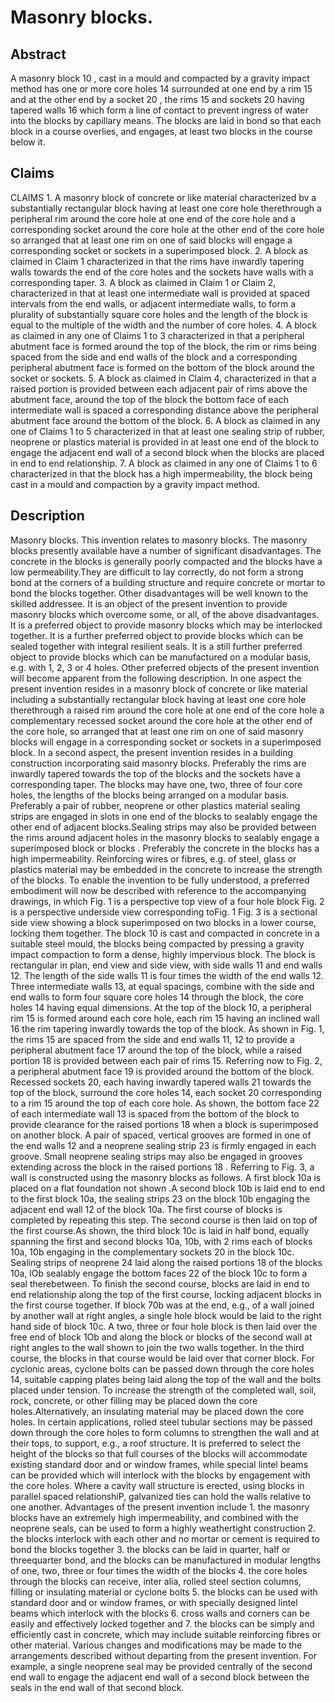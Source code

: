 # Masonry blocks.

## Abstract
A masonry block 10 , cast in a mould and compacted by a gravity impact method has one or more core holes 14 surrounded at one end by a rim 15 and at the other end by a socket 20 , the rims 15 and sockets 20 having tapered walls 16 which form a line of contact to prevent ingress of water into the blocks by capillary means. The blocks are laid in bond so that each block in a course overlies, and engages, at least two blocks in the course below it.

## Claims
CLAIMS 1. A masonry block of concrete or like material characterized bv a substantially rectangular block having at least one core hole therethrough a peripheral rim around the core hole at one end of the core hole and a corresponding socket around the core hole at the other end of the core hole so arranged that at least one rim on one of said blocks will engage a corresponding socket or sockets in a superimposed block. 2. A block as claimed in Claim 1 characterized in that the rims have inwardly tapering walls towards the end of the core holes and the sockets have walls with a corresponding taper. 3. A block as claimed in Claim 1 or Claim 2, characterized in that at least one intermediate wall is provided at spaced intervals from the end walls, or adjacent intermediate walls, to form a plurality of substantially square core holes and the length of the block is equal to the multiple of the width and the number of core holes. 4. A block as claimed in any one of Claims 1 to 3 characterized in that a peripheral abutment face is formed around the top of the block, the rim or rims being spaced from the side and end walls of the block and a corresponding peripheral abutment face is formed on the bottom of the block around the socket or sockets. 5. A block as claimed in Claim 4, characterized in that a raised portion is provided between each adjacent pair of rims above the abutment face, around the top of the block the bottom face of each intermediate wall is spaced a corresponding distance above the peripheral abutment face around the bottom of the block. 6. A block as claimed in any one of Claims 1 to 5 characterized in that at least one sealing strip of rubber, neoprene or plastics material is provided in at least one end of the block to engage the adjacent end wall of a second block when the blocks are placed in end to end relationship. 7. A block as claimed in any one of Claims 1 to 6 characterized in that the block has a high impermeability, the block being cast in a mould and compaction by a gravity impact method.

## Description
Masonry blocks. This invention relates to masonry blocks. The masonry blocks presently available have a number of significant disadvantages. The concrete in the blocks is generally poorly compacted and the blocks have a low permeability.They are difficult to lay correctly, do not form a strong bond at the corners of a building structure and require concrete or mortar to bond the blocks together. Other disadvantages will be well known to the skilled addressee. It is an object of the present invention to provide masonry blocks which overcome some, or all, of the above disadvantages. It is a preferred object to provide masonry blocks which may be interlocked together. It is a further preferred object to provide blocks which can be sealed together with integral resilient seals. It is a still further preferred object to provide blocks which can be manufactured on a modular basis, e.g. with 1, 2, 3 or 4 holes. Other preferred objects of the present invention will become apparent from the following description. In one aspect the present invention resides in a masonry block of concrete or like material including a substantially rectangular block having at least one core hole therethrough a raised rim around the core hole at one end of the core hole a complementary recessed socket around the core hole at the other end of the core hole, so arranged that at least one rim on one of said masonry blocks will engage in a corresponding socket or sockets in a superimposed block. In a second aspect, the present invention resides in a building construction incorporating said masonry blocks. Preferably the rims are inwardly tapered towards the top of the blocks and the sockets have a corresponding taper. The blocks may have one, two, three of four core holes, the lengths of the blocks being arranged on a modular basis. Preferably a pair of rubber, neoprene or other plastics material sealing strips are engaged in slots in one end of the blocks to sealably engage the other end of adjacent blocks.Sealing strips may also be provided between the rims around adjacent holes in the masonry blocks to sealably engage a superimposed block or blocks . Preferably the concrete in the blocks has a high impermeability. Reinforcing wires or fibres, e.g. of steel, glass or plastics material may be embedded in the concrete to increase the strength of the blocks. To enable the invention to be fully understood, a preferred embodiment will now be described with reference to the accompanying drawings, in which Fig. 1 is a perspective top view of a four hole block Fig. 2 is a perspective underside view corresponding toFig. 1 Fig. 3 is a sectional side view showing a block superimposed on two blocks in a lower course, locking them together. The block 10 is cast and compacted in concrete in a suitable steel mould, the blocks being compacted by pressing a gravity impact compaction to form a dense, highly impervious block. The block is rectangular in plan, end view and side view, with side walls 11 and end walls 12. The length of the side walls 11 is four times the width of the end walls 12. Three intermediate walls 13, at equal spacings, combine with the side and end walls to form four square core holes 14 through the block, the core holes 14 having equal dimensions. At the top of the block 10, a peripheral rim 15 is formed around each core hole, each rim 15 having an inclined wall 16 the rim tapering inwardly towards the top of the block. As shown in Fig. 1, the rims 15 are spaced from the side and end walls 11, 12 to provide a peripheral abutment face 17 around the top of the block, while a raised portion 18 is provided between each pair of rims 15. Referring now to Fig. 2, a peripheral abutment face 19 is provided around the bottom of the block. Recessed sockets 20, each having inwardly tapered walls 21 towards the top of the block, surround the core holes 14, each socket 20 corresponding to a rim 15 around the top of each core hole. As shown, the bottom face 22 of each intermediate wall 13 is spaced from the bottom of the block to provide clearance for the raised portions 18 when a block is superimposed on another block. A pair of spaced, vertical grooves are formed in one of the end walls 12 and a neoprene sealing strip 23 is firmly engaged in each groove. Small neoprene sealing strips may also be engaged in grooves extending across the block in the raised portions 18 . Referring to Fig. 3, a wall is constructed using the masonry blocks as follows. A first block 10a is placed on a flat foundation not shown .A second block 10b is laid end to end to the first block 10a, the sealing strips 23 on the block 10b engaging the adjacent end wall 12 of the block 10a. The first course of blocks is completed by repeating this step. The second course is then laid on top of the first course.As shown, the third block 10c is laid in half bond, equally spanning the first and second blocks 10a, 10b, with 2 rims each of blocks 10a, 10b engaging in the complementary sockets 20 in the block 10c. Sealing strips of neoprene 24 laid along the raised portions 18 of the blocks 10a, lOb sealably engage the bottom faces 22 of the block 10c to form a seal therebetween. To finish the second course, blocks are laid in end to end relationship along the top of the first course, locking adjacent blocks in the first course together. If block 70b was at the end, e.g., of a wall joined by another wall at right angles, a single hole block would be laid to the right hand side of block 10c. A two, three or four hole block is then laid over the free end of block 1Ob and along the block or blocks of the second wall at right angles to the wall shown to join the two walls together. In the third course, the blocks in that course would be laid over that corner block. For cyclonic areas, cyclone bolts can be passed down through the core holes 14, suitable capping plates being laid along the top of the wall and the bolts placed under tension. To increase the strength of the completed wall, soil, rock, concrete, or other filling may be placed down the core holes.Alternatively, an insulating material may be placed down the core holes. In certain applications, rolled steel tubular sections may be passed down through the core holes to form columns to strengthen the wall and at their tops, to support, e.g., a roof structure. It is preferred to select the height of the blocks so that full courses of the blocks will accommodate existing standard door and or window frames, while special lintel beams can be provided which will interlock with the blocks by engagement with the core holes. Where a cavity wall structure is erected, using blocks in parallel spaced relationshiP, galvanized ties can hold the walls relative to one another. Advantages of the present invention include 1. the masonry blocks have an extremely high impermeability, and combined with the neoprene seals, can be used to form a highly weathertight construction 2. the blocks interlock with each other and no mortar or cement is required to bond the blocks together 3. the blocks can be laid in quarter, half or threequarter bond, and the blocks can be manufactured in modular lengths of one, two, three or four times the width of the blocks 4. the core holes through the blocks can receive, inter alia, rolled steel section columns, filling or insulating material or cyclone bolts 5. the blocks can be used with standard door and or window frames, or with specially designed lintel beams which interlock with the blocks 6. cross walls and corners can be easily and effectively locked together and 7. the blocks can be simply and efficiently cast in concrete, which may include suitable reinforcing fibres or other material. Various changes and modifications may be made to the arrangements described without departing from the present invention. For example, a single neoprene seal may be provided centrally of the second end wall to engage the adjacent end wall of a second block between the seals in the end wall of that second block.